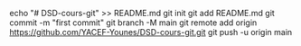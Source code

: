 echo "# DSD-cours-git" >> README.md
git init
git add README.md
git commit -m "first commit"
git branch -M main
git remote add origin https://github.com/YACEF-Younes/DSD-cours-git.git
git push -u origin main
